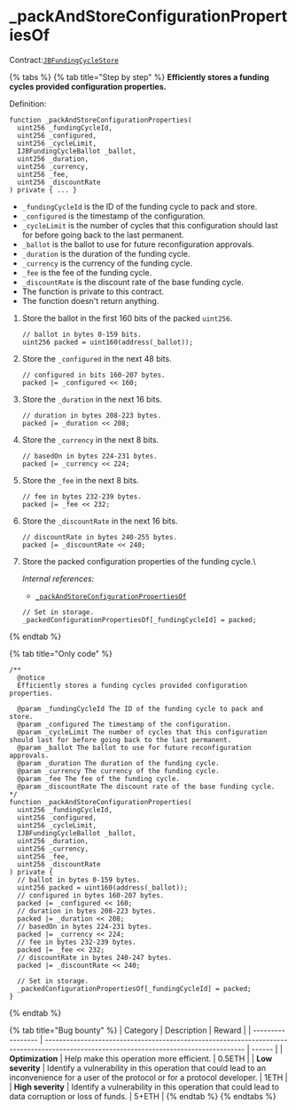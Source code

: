 # \_packAndStoreConfigurationPropertiesOf

Contract:[`JBFundingCycleStore`](../)​

{% tabs %}
{% tab title="Step by step" %}
**Efficiently stores a funding cycles provided configuration properties.**

Definition:

```solidity
function _packAndStoreConfigurationProperties(
  uint256 _fundingCycleId,
  uint256 _configured,
  uint256 _cycleLimit,
  IJBFundingCycleBallot _ballot,
  uint256 _duration,
  uint256 _currency,
  uint256 _fee,
  uint256 _discountRate
) private { ... }
```

* `_fundingCycleId` is the ID of the funding cycle to pack and store.
* `_configured` is the timestamp of the configuration.
* `_cycleLimit` is the number of cycles that this configuration should last for before going back to the last permanent.
* `_ballot` is the ballot to use for future reconfiguration approvals. 
* `_duration` is the duration of the funding cycle.
* `_currency` is the currency of the funding cycle.
* `_fee` is the fee of the funding cycle.
* `_discountRate` is the discount rate of the base funding cycle.
* The function is private to this contract.
* The function doesn't return anything.



1.  Store the ballot in the first 160 bits of the packed `uint256`.

    ```solidity
    // ballot in bytes 0-159 bits.
    uint256 packed = uint160(address(_ballot));
    ```


2.  Store the `_configured` in the next 48 bits.

    ```solidity
    // configured in bits 160-207 bytes.
    packed |= _configured << 160;
    ```


3.  Store the `_duration` in the next 16 bits.

    ```solidity
    // duration in bytes 208-223 bytes.
    packed |= _duration << 208;
    ```


4.  Store the `_currency` in the next 8 bits.

    ```solidity
    // basedOn in bytes 224-231 bytes.
    packed |= _currency << 224;
    ```


5.  Store the `_fee` in the next 8 bits.

    ```solidity
    // fee in bytes 232-239 bytes.
    packed |= _fee << 232;
    ```


6.  Store the `_discountRate` in the next 16 bits.

    ```solidity
    // discountRate in bytes 240-255 bytes.
    packed |= _discountRate << 240;
    ```


7.  Store the packed configuration properties of the funding cycle.\


    _Internal references:_

    * [`_packAndStoreConfigurationPropertiesOf`](../properties/\_packedconfigurationpropertiesof.md)

    ```solidity
    // Set in storage.
    _packedConfigurationPropertiesOf[_fundingCycleId] = packed;
    ```
{% endtab %}

{% tab title="Only code" %}
```solidity
/**
  @notice 
  Efficiently stores a funding cycles provided configuration properties.

  @param _fundingCycleId The ID of the funding cycle to pack and store.
  @param _configured The timestamp of the configuration.
  @param _cycleLimit The number of cycles that this configuration should last for before going back to the last permanent.
  @param _ballot The ballot to use for future reconfiguration approvals. 
  @param _duration The duration of the funding cycle.
  @param _currency The currency of the funding cycle.
  @param _fee The fee of the funding cycle.
  @param _discountRate The discount rate of the base funding cycle.
*/
function _packAndStoreConfigurationProperties(
  uint256 _fundingCycleId,
  uint256 _configured,
  uint256 _cycleLimit,
  IJBFundingCycleBallot _ballot,
  uint256 _duration,
  uint256 _currency,
  uint256 _fee,
  uint256 _discountRate
) private {
  // ballot in bytes 0-159 bytes.
  uint256 packed = uint160(address(_ballot));
  // configured in bytes 160-207 bytes.
  packed |= _configured << 160;
  // duration in bytes 208-223 bytes.
  packed |= _duration << 208;
  // basedOn in bytes 224-231 bytes.
  packed |= _currency << 224;
  // fee in bytes 232-239 bytes.
  packed |= _fee << 232;
  // discountRate in bytes 240-247 bytes.
  packed |= _discountRate << 240;

  // Set in storage.
  _packedConfigurationPropertiesOf[_fundingCycleId] = packed;
}
```
{% endtab %}

{% tab title="Bug bounty" %}
| Category          | Description                                                                                                                            | Reward |
| ----------------- | -------------------------------------------------------------------------------------------------------------------------------------- | ------ |
| **Optimization**  | Help make this operation more efficient.                                                                                               | 0.5ETH |
| **Low severity**  | Identify a vulnerability in this operation that could lead to an inconvenience for a user of the protocol or for a protocol developer. | 1ETH   |
| **High severity** | Identify a vulnerability in this operation that could lead to data corruption or loss of funds.                                        | 5+ETH  |
{% endtab %}
{% endtabs %}
